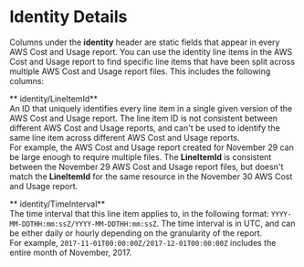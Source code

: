 # Identity Details<a name="enhanced-identity-columns"></a>

Columns under the **identity** header are static fields that appear in every AWS Cost and Usage report\. You can use the identity line items in the AWS Cost and Usage report to find specific line items that have been split across multiple AWS Cost and Usage report files\. This includes the following columns: 

** identity/LineItemId**  
An ID that uniquely identifies every line item in a single given version of the AWS Cost and Usage report\. The line item ID is not consistent between different AWS Cost and Usage reports, and can't be used to identify the same line item across different AWS Cost and Usage reports\.   
For example, the AWS Cost and Usage report created for November 29 can be large enough to require multiple files\. The **LineItemId** is consistent between the November 29 AWS Cost and Usage report files, but doesn't match the **LineItemId** for the same resource in the November 30 AWS Cost and Usage report\.

** identity/TimeInterval**  
The time interval that this line item applies to, in the following format: `YYYY-MM-DDTHH:mm:ssZ/YYYY-MM-DDTHH:mm:ssZ`\. The time interval is in UTC, and can be either daily or hourly depending on the granularity of the report\.  
For example, `2017-11-01T00:00:00Z/2017-12-01T00:00:00Z` includes the entire month of November, 2017\.